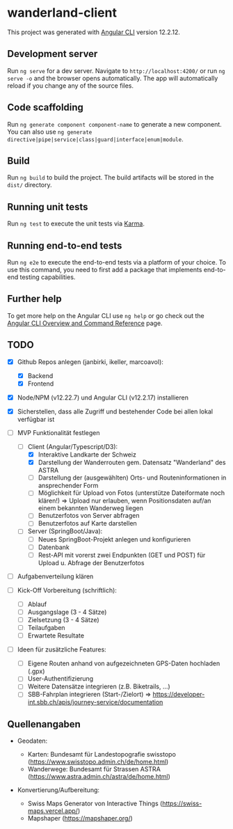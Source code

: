 # wanderland-client

This project was generated with [Angular CLI](https://github.com/angular/angular-cli) version 12.2.12.

## Development server

Run `ng serve` for a dev server. Navigate to `http://localhost:4200/` or run `ng serve -o` and the browser opens automatically. The app will automatically reload if you change any of the source files.

## Code scaffolding

Run `ng generate component component-name` to generate a new component. You can also use `ng generate directive|pipe|service|class|guard|interface|enum|module`.

## Build

Run `ng build` to build the project. The build artifacts will be stored in the `dist/` directory.

## Running unit tests

Run `ng test` to execute the unit tests via [Karma](https://karma-runner.github.io).

## Running end-to-end tests

Run `ng e2e` to execute the end-to-end tests via a platform of your choice. To use this command, you need to first add a package that implements end-to-end testing capabilities.

## Further help

To get more help on the Angular CLI use `ng help` or go check out the [Angular CLI Overview and Command Reference](https://angular.io/cli) page.

## TODO

- [x] Github Repos anlegen (janbirki, ikeller, marcoavol):
  - [x] Backend
  - [x] Frontend
- [x] Node/NPM (v12.22.7) und Angular CLI (v12.2.17) installieren
- [x] Sicherstellen, dass alle Zugriff und bestehender Code bei allen lokal verfügbar ist

- [ ] MVP Funktionalität festlegen
  - [ ] Client (Angular/Typescript/D3):
    - [x] Interaktive Landkarte der Schweiz
    - [x] Darstellung der Wanderrouten gem. Datensatz "Wanderland" des ASTRA
    - [ ] Darstellung der (ausgewählten) Orts- und Routeninformationen in ansprechender Form
    - [ ] Möglichkeit für Upload von Fotos (unterstütze Dateiformate noch klären!) => Upload nur erlauben, wenn Positionsdaten auf/an einem bekannten Wanderweg liegen
    - [ ] Benutzerfotos von Server abfragen
    - [ ] Benutzerfotos auf Karte darstellen
  - [ ] Server (SpringBoot/Java):
    - [ ] Neues SpringBoot-Projekt anlegen und konfigurieren
    - [ ] Datenbank
    - [ ] Rest-API mit vorerst zwei Endpunkten (GET und POST) für Upload u. Abfrage der Benutzerfotos
- [ ] Aufgabenverteilung klären
- [ ] Kick-Off Vorbereitung (schriftlich):
  - [ ] Ablauf
  - [ ] Ausgangslage (3 - 4 Sätze)  
  - [ ] Zielsetzung (3 - 4 Sätze)  
  - [ ] Teilaufgaben  
  - [ ] Erwartete Resultate  

- [ ] Ideen für zusätzliche Features:
  - [ ] Eigene Routen anhand von aufgezeichneten GPS-Daten hochladen (.gpx)
  - [ ] User-Authentifizierung
  - [ ] Weitere Datensätze integrieren (z.B. Biketrails, ...)
  - [ ] SBB-Fahrplan integrieren (Start-/Zielort) => <https://developer-int.sbb.ch/apis/journey-service/documentation>

## Quellenangaben

- Geodaten:
  - Karten: Bundesamt für Landestopografie swisstopo (<https://www.swisstopo.admin.ch/de/home.html>)
  - Wanderwege: Bundesamt für Strassen ASTRA (<https://www.astra.admin.ch/astra/de/home.html>)

- Konvertierung/Aufbereitung:
  - Swiss Maps Generator von Interactive Things (<https://swiss-maps.vercel.app/>)
  - Mapshaper (<https://mapshaper.org/>)
